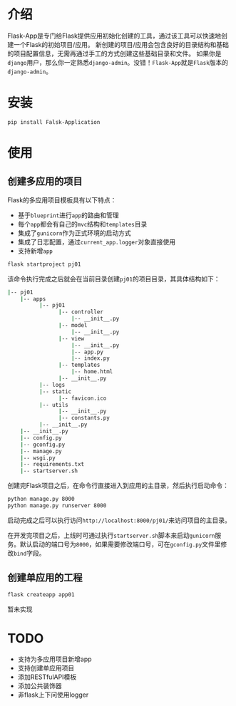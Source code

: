 # 介绍
Flask-App是专门给Flask提供应用初始化创建的工具，通过该工具可以快速地创建一个Flask的初始项目/应用。
新创建的项目/应用会包含良好的目录结构和基础的项目配置信息，无需再通过手工的方式创建这些基础目录和文件。
如果你是`django`用户，那么你一定熟悉`django-admin`。没错！`Flask-App`就是`Flask`版本的`django-admin`。

# 安装
```bash
pip install Falsk-Application
```

# 使用
## 创建多应用的项目
Flask的多应用项目模板具有以下特点：
- 基于`blueprint`进行`app`的路由和管理
- 每个`app`都会有自己的`mvc`结构和`templates`目录
- 集成了`gunicorn`作为正式环境的启动方式
- 集成了日志配置，通过`current_app.logger`对象直接使用
- 支持新增`app`

```bash
flask startproject pj01
```
该命令执行完成之后就会在当前目录创建`pj01`的项目目录，其具体结构如下：
```bash
|-- pj01
    |-- apps
          |-- pj01
                |-- controller
                    |-- __init__.py
                |-- model
                    |-- __init__.py
                |-- view
                    |-- __init__.py
                    |-- app.py
                    |-- index.py
                |-- templates
                    |-- home.html
                |-- __init__.py
          |-- logs
          |-- static
                |-- favicon.ico
          |-- utils
                |-- __init__.py
                |-- constants.py
          |-- __init__.py
    |-- __init__.py
    |-- config.py
    |-- gconfig.py
    |-- manage.py
    |-- wsgi.py
    |-- requirements.txt
    |-- startserver.sh
```
创建完Flask项目之后，在命令行直接进入到应用的主目录，然后执行启动命令：
```bash
python manage.py 8000
python manage.py runserver 8000
```
启动完成之后可以执行访问`http://localhost:8000/pj01/`来访问项目的主目录。

在开发完项目之后，上线时可通过执行`startserver.sh`脚本来启动`gunicorn`服务。默认启动的端口号为`8000`，如果需要修改端口号，可在`gconfig.py`文件里修改`bind`字段。

## 创建单应用的工程
```bash
flask createapp app01
```
暂未实现

# TODO
- 支持为多应用项目新增app
- 支持创建单应用项目
- 添加RESTfulAPI模板
- 添加公共装饰器
- 非flask上下问使用logger
